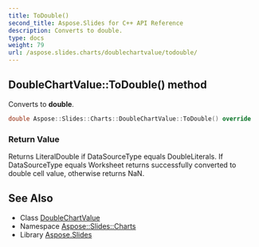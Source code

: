 ```yaml
---
title: ToDouble()
second_title: Aspose.Slides for C++ API Reference
description: Converts to double.
type: docs
weight: 79
url: /aspose.slides.charts/doublechartvalue/todouble/
---
```

## DoubleChartValue::ToDouble() method


Converts to **double**.

```cpp
double Aspose::Slides::Charts::DoubleChartValue::ToDouble() override
```


### Return Value

Returns LiteralDouble if DataSourceType equals DoubleLiterals. If DataSourceType equals Worksheet returns successfully converted to double cell value, otherwise returns NaN.

## See Also

* Class [DoubleChartValue](../)
* Namespace [Aspose::Slides::Charts](../../)
* Library [Aspose.Slides](../../../)